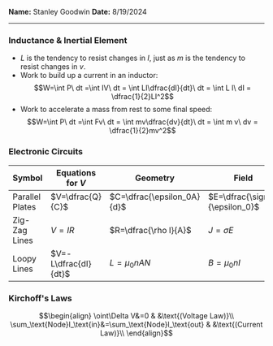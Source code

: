 **Name:** Stanley Goodwin
**Date:** 8/19/2024

---
### Inductance & Inertial Element
 - $L$ is the tendency to resist changes in $I$, just as $m$ is the tendency to resist changes in $v$.
 - Work to build up a current in an inductor:
$$W=\int P\ dt =\int IV\ dt = \int LI\dfrac{dI}{dt}\ dt = \int L I\ dI = \dfrac{1}{2}LI^2$$
 - Work to accelerate a mass from rest to some final speed:
$$W=\int P\ dt =\int Fv\ dt = \int mv\dfrac{dv}{dt}\ dt = \int m v\ dv = \dfrac{1}{2}mv^2$$

### Electronic Circuits
| Symbol          | Equations for $V$    | Geometry                   | Field                          |
| --------------- | -------------------- | -------------------------- | ------------------------------ |
| Parallel Plates | $V=\dfrac{Q}{C}$     | $C=\dfrac{\epsilon_0A}{d}$ | $E=\dfrac{\sigma}{\epsilon_0}$ |
| Zig-Zag Lines   | $V=IR$               | $R=\dfrac{\rho l}{A}$      | $J=\sigma E$                   |
| Loopy Lines     | $V=-L\dfrac{dI}{dt}$ | $L=\mu_0nAN$               | $B=\mu_0nI$                    |
### Kirchoff's Laws
$$\begin{align}
\oint\Delta V&=0 & &\text{(Voltage Law)}\\
\sum_\text{Node}I_\text{in}&=\sum_\text{Node}I_\text{out} & &\text{(Current Law)}\\
\end{align}$$
